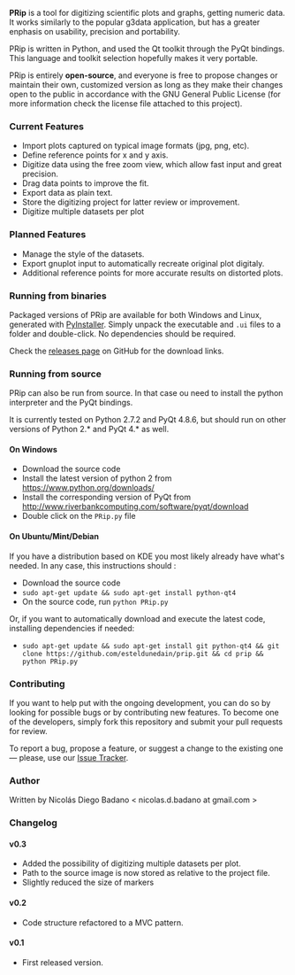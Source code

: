 **PRip** is a tool for digitizing scientific plots and graphs, getting numeric data. It works similarly to the popular g3data application, but has a greater enphasis on usability, precision and portability.

PRip is written in Python, and used the Qt toolkit through the PyQt bindings. This language and toolkit selection hopefully makes it very portable.

PRip is entirely **open-source**, and everyone is free to propose changes or maintain their own, customized version as long as they make their changes open to the public in accordance with the GNU General Public License (for more information check the license file attached to this project).

### Current Features
*   Import plots captured on typical image formats (jpg, png, etc).
*   Define reference points for x and y axis.
*   Digitize data using the free zoom view, which allow fast input and great precision.
*   Drag data points to improve the fit.
*   Export data as plain text.
*   Store the digitizing project for latter review or improvement.
*   Digitize multiple datasets per plot

### Planned Features
*   Manage the style of the datasets.
*   Export gnuplot input to automatically recreate original plot digitaly.
*   Additional reference points for more accurate results on distorted plots.

### Running from binaries
Packaged versions of PRip are available for both Windows and Linux, generated with [PyInstaller](http://www.pyinstaller.org/). Simply unpack the executable and `.ui` files to a folder and double-click. No dependencies should be required.

Check the [releases page](https://github.com/esteldunedain/prip/releases) on GitHub for the download links.

### Running from source
PRip can also be run from source. In that case ou need to install the python interpreter and the PyQt bindings.

It is currently tested on Python 2.7.2 and PyQt 4.8.6, but should run on other versions of Python 2.* and PyQt 4.* as well.

#### On Windows
- Download the source code
- Install the latest version of python 2 from https://www.python.org/downloads/
- Install the corresponding version of PyQt from http://www.riverbankcomputing.com/software/pyqt/download
- Double click on the `PRip.py` file

#### On Ubuntu/Mint/Debian
If you have a distribution based on KDE you most likely already have what's needed. In any case, this instructions should :

- Download the source code
- `sudo apt-get update && sudo apt-get install python-qt4`
- On the source code, run `python PRip.py`

Or, if you want to automatically download and execute the latest code, installing dependencies if needed:

- `sudo apt-get update && sudo apt-get install git python-qt4 && git clone https://github.com/esteldunedain/prip.git && cd prip && python PRip.py`

### Contributing
If you want to help put with the ongoing development, you can do so by looking for possible bugs or by contributing new features. To become one of the developers, simply fork this repository and submit your pull requests for review.

To report a bug, propose a feature, or suggest a change to the existing one — please, use our [Issue Tracker](https://github.com/esteldunedain/prip/issues).

### Author
Written by Nicolás Diego Badano < nicolas.d.badano at gmail.com >

### Changelog

#### v0.3
- Added the possibility of digitizing multiple datasets per plot.
- Path to the source image is now stored as relative to the project file.
- Slightly reduced the size of markers

#### v0.2
- Code structure refactored to a MVC pattern.

#### v0.1
- First released version.